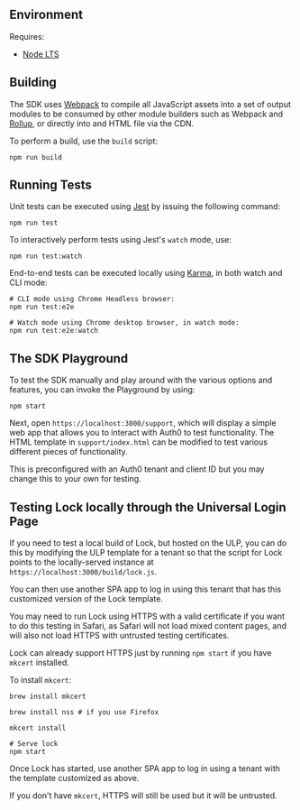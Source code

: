 ## Environment

Requires:

- [Node LTS](https://nodejs.org)

## Building

The SDK uses [Webpack](https://webpack.js.org/) to compile all JavaScript assets into a set of output modules to be consumed by other module builders such as Webpack and [Rollup](https://rollupjs.org/guide/en/), or directly into and HTML file via the CDN.

To perform a build, use the `build` script:

```
npm run build
```

## Running Tests

Unit tests can be executed using [Jest](https://jestjs.io/) by issuing the following command:

```
npm run test
```

To interactively perform tests using Jest's `watch` mode, use:

```
npm run test:watch
```

End-to-end tests can be executed locally using [Karma](https://karma-runner.github.io/), in both watch and CLI mode:

```
# CLI mode using Chrome Headless browser:
npm run test:e2e

# Watch mode using Chrome desktop browser, in watch mode:
npm run test:e2e:watch
```

## The SDK Playground

To test the SDK manually and play around with the various options and features, you can invoke the Playground by using:

```
npm start
```

Next, open `https://localhost:3000/support`, which will display a simple web app that allows you to interact with Auth0 to test functionality. The HTML template in `support/index.html` can be modified to test various different pieces of functionality.

This is preconfigured with an Auth0 tenant and client ID but you may change this to your own for testing.

## Testing Lock locally through the Universal Login Page

If you need to test a local build of Lock, but hosted on the ULP, you can do this by modifying the ULP template for a tenant so that the script for Lock points to the locally-served instance at `https://localhost:3000/build/lock.js`.

You can then use another SPA app to log in using this tenant that has this customized version of the Lock template.

You may need to run Lock using HTTPS with a valid certificate if you want to do this testing in Safari, as Safari will not load mixed content pages, and will also not load HTTPS with untrusted testing certificates.

Lock can already support HTTPS just by running `npm start` if you have `mkcert` installed.

To install `mkcert`:

```
brew install mkcert

brew install nss # if you use Firefox

mkcert install

# Serve lock
npm start
```

Once Lock has started, use another SPA app to log in using a tenant with the template customized as above.

If you don't have `mkcert`, HTTPS will still be used but it will be untrusted.
